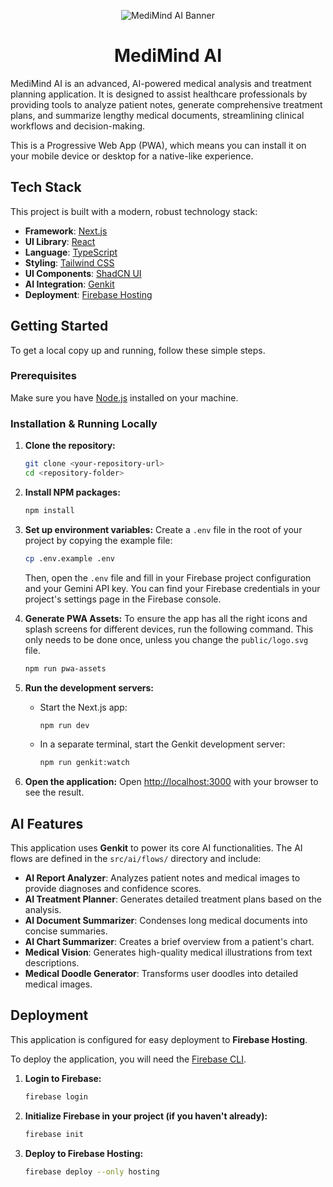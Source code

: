 <p align="center">
  <img src="https://storage.googleapis.com/aif-us-public-images/app-prototyper/apps/medimind/MediMind-AI-Logo-Banner.png" alt="MediMind AI Banner" />
</p>

<h1 align="center">MediMind AI</h1>

MediMind AI is an advanced, AI-powered medical analysis and treatment planning application. It is designed to assist healthcare professionals by providing tools to analyze patient notes, generate comprehensive treatment plans, and summarize lengthy medical documents, streamlining clinical workflows and decision-making.

This is a Progressive Web App (PWA), which means you can install it on your mobile device or desktop for a native-like experience.

## Tech Stack

This project is built with a modern, robust technology stack:

- **Framework**: [Next.js](https://nextjs.org/)
- **UI Library**: [React](https://reactjs.org/)
- **Language**: [TypeScript](https://www.typescriptlang.org/)
- **Styling**: [Tailwind CSS](https://tailwindcss.com/)
- **UI Components**: [ShadCN UI](https://ui.shadcn.com/)
- **AI Integration**: [Genkit](https://firebase.google.com/docs/genkit)
- **Deployment**: [Firebase Hosting](https://firebase.google.com/docs/hosting)

## Getting Started

To get a local copy up and running, follow these simple steps.

### Prerequisites

Make sure you have [Node.js](https://nodejs.org/) installed on your machine.

### Installation & Running Locally

1. **Clone the repository:**
   ```sh
   git clone <your-repository-url>
   cd <repository-folder>
   ```
2. **Install NPM packages:**
   ```sh
   npm install
   ```

3. **Set up environment variables:**
   Create a `.env` file in the root of your project by copying the example file:
   ```sh
   cp .env.example .env
   ```
   Then, open the `.env` file and fill in your Firebase project configuration and your Gemini API key. You can find your Firebase credentials in your project's settings page in the Firebase console.

4. **Generate PWA Assets:**
   To ensure the app has all the right icons and splash screens for different devices, run the following command. This only needs to be done once, unless you change the `public/logo.svg` file.
   ```sh
   npm run pwa-assets
   ```

5. **Run the development servers:**
   - Start the Next.js app:
     ```sh
     npm run dev
     ```
   - In a separate terminal, start the Genkit development server:
     ```sh
     npm run genkit:watch
     ```
   
6. **Open the application:**
   Open [http://localhost:3000](http://localhost:3000) with your browser to see the result.

## AI Features

This application uses **Genkit** to power its core AI functionalities. The AI flows are defined in the `src/ai/flows/` directory and include:

- **AI Report Analyzer**: Analyzes patient notes and medical images to provide diagnoses and confidence scores.
- **AI Treatment Planner**: Generates detailed treatment plans based on the analysis.
- **AI Document Summarizer**: Condenses long medical documents into concise summaries.
- **AI Chart Summarizer**: Creates a brief overview from a patient's chart.
- **Medical Vision**: Generates high-quality medical illustrations from text descriptions.
- **Medical Doodle Generator**: Transforms user doodles into detailed medical images.

## Deployment

This application is configured for easy deployment to **Firebase Hosting**.

To deploy the application, you will need the [Firebase CLI](https://firebase.google.com/docs/cli).

1. **Login to Firebase:**
   ```sh
   firebase login
   ```
2. **Initialize Firebase in your project (if you haven't already):**
   ```sh
   firebase init
   ```
3. **Deploy to Firebase Hosting:**
   ```sh
   firebase deploy --only hosting
   ```
